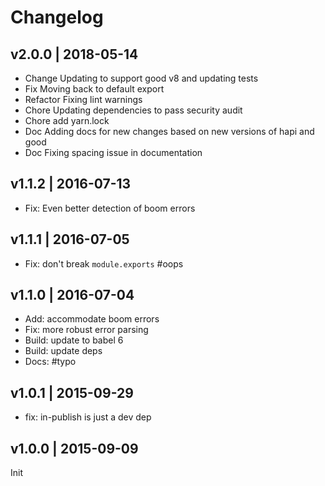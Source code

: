 # Changelog

## v2.0.0 | 2018-05-14
* Change Updating to support good v8 and updating tests
* Fix Moving back to default export
* Refactor Fixing lint warnings
* Chore Updating dependencies to pass security audit
* Chore add yarn.lock
* Doc Adding docs for new changes based on new versions of hapi and good
* Doc Fixing spacing issue in documentation

## v1.1.2 | 2016-07-13
* Fix: Even better detection of boom errors

## v1.1.1 | 2016-07-05
* Fix: don't break `module.exports` #oops

## v1.1.0 | 2016-07-04
* Add: accommodate boom errors
* Fix: more robust error parsing
* Build: update to babel 6
* Build: update deps
* Docs: #typo

## v1.0.1 | 2015-09-29
* fix: in-publish is just a dev dep

## v1.0.0 | 2015-09-09
Init






